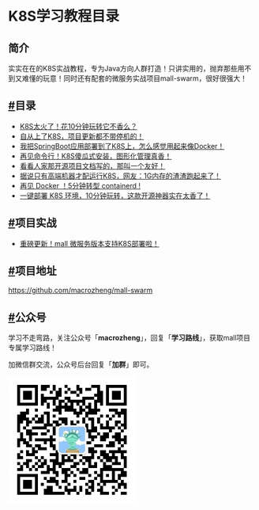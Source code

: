 # K8S学习教程目录

## 简介

实实在在的K8S实战教程，专为Java方向人群打造！只讲实用的，抛弃那些用不到又难懂的玩意！同时还有配套的微服务实战项目mall-swarm，很好很强大！

## [#](https://www.macrozheng.com/k8s/k8s_catalog.html#目录)目录

- [K8S太火了！花10分钟玩转它不香么？](https://www.macrozheng.com/k8s/k8s_start.html)
- [自从上了K8S，项目更新都不带停机的！](https://www.macrozheng.com/k8s/k8s_advance_start.html)
- [我把SpringBoot应用部署到了K8S上，怎么感觉用起来像Docker！](https://www.macrozheng.com/k8s/k8s_springboot.html)
- [再见命令行！K8S傻瓜式安装，图形化管理真香！](https://www.macrozheng.com/k8s/rancher_start.html)
- [看看人家那开源项目文档写的，那叫一个友好！](https://www.macrozheng.com/k8s/k8s_doc_start.html)
- [据说只有高端机器才配运行K8S，网友：1G内存的渣渣跑起来了！](https://www.macrozheng.com/k8s/k3s_start.html)
- [再见 Docker ！5分钟转型 containerd !](https://www.macrozheng.com/k8s/containerd_start.html)
- [一键部署 K8S 环境，10分钟玩转，这款开源神器实在太香了！](https://www.macrozheng.com/k8s/rancher_desktop_start.html)

## [#](https://www.macrozheng.com/k8s/k8s_catalog.html#项目实战)项目实战

- [重磅更新！mall 微服务版本支持K8S部署啦！](https://www.macrozheng.com/mall/deploy/mall_swarm_deploy_k8s.html)

## [#](https://www.macrozheng.com/k8s/k8s_catalog.html#项目地址)项目地址

https://github.com/macrozheng/mall-swarm

## [#](https://www.macrozheng.com/k8s/k8s_catalog.html#公众号)公众号

学习不走弯路，关注公众号「**macrozheng**」，回复「**学习路线**」，获取mall项目专属学习路线！

加微信群交流，公众号后台回复「**加群**」即可。

![公众号图片](./images/qrcode_for_macrozheng_258.jpg)